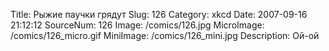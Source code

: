 Title: Рыжие паучки грядут 
Slug: 126 
Category: xkcd 
Date: 2007-09-16 21:12:12 
SourceNum: 126 
Image: /comics/126.jpg 
MicroImage: /comics/126_micro.gif 
MiniImage: /comics/126_mini.jpg 
Description: Ой-ой 

